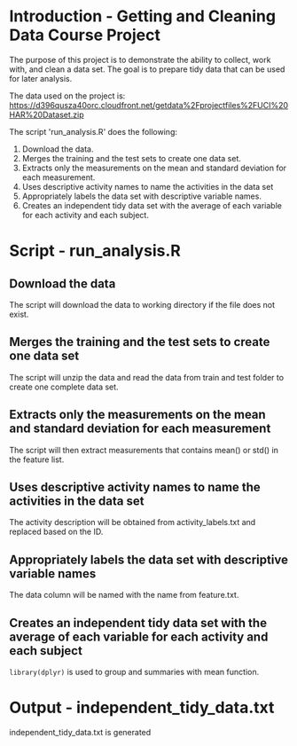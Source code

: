 # Introduction - Getting and Cleaning Data Course Project

The purpose of this project is to demonstrate the ability to collect, work with, and clean a data set.
The goal is to prepare tidy data that can be used for later analysis.

The data used on the project is:
https://d396qusza40orc.cloudfront.net/getdata%2Fprojectfiles%2FUCI%20HAR%20Dataset.zip


The script 'run_analysis.R' does the following: 
1. Download the data.
2. Merges the training and the test sets to create one data set.
3. Extracts only the measurements on the mean and standard deviation for each measurement.
4. Uses descriptive activity names to name the activities in the data set
5. Appropriately labels the data set with descriptive variable names.
6. Creates an independent tidy data set with the average of each variable for each activity and each subject.
  
# Script - run_analysis.R

## Download the data

The script will download the data to working directory if the file does not exist.

## Merges the training and the test sets to create one data set

The script will unzip the data and read the data from train and test folder to create one complete data set.

## Extracts only the measurements on the mean and standard deviation for each measurement

The script will then extract measurements that contains mean() or std() in the feature list.

## Uses descriptive activity names to name the activities in the data set

The activity description will be obtained from activity_labels.txt and replaced based on the ID.

## Appropriately labels the data set with descriptive variable names

The data column will be named with the name from feature.txt.

## Creates an independent tidy data set with the average of each variable for each activity and each subject

`library(dplyr)` is used to group and summaries with mean function.

# Output - independent_tidy_data.txt

independent_tidy_data.txt is generated